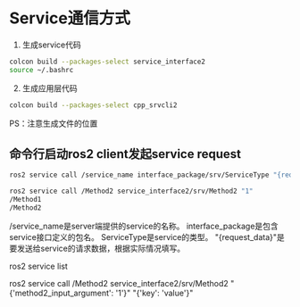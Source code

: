 # Service通信方式

1. 生成service代码
```sh
colcon build --packages-select service_interface2
source ~/.bashrc
```

2. 生成应用层代码
```sh
colcon build --packages-select cpp_srvcli2
```

PS：注意生成文件的位置


## 命令行启动ros2 client发起service request
```sh
ros2 service call /service_name interface_package/srv/ServiceType "{request_data}"

ros2 service call /Method2 service_interface2/srv/Method2 "1"
/Method1
/Method2
```


/service_name是server端提供的service的名称。
interface_package是包含service接口定义的包名。
ServiceType是service的类型。
"{request_data}"是要发送给service的请求数据，根据实际情况填写。



ros2 service list



ros2 service call /Method2 service_interface2/srv/Method2 "{'method2_input_argument': '1'}"
"{'key': 'value'}"